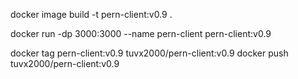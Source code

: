  docker image build -t pern-client:v0.9 .
 
 docker run -dp 3000:3000 --name pern-client  pern-client:v0.9


docker tag pern-client:v0.9 tuvx2000/pern-client:v0.9
docker push tuvx2000/pern-client:v0.9